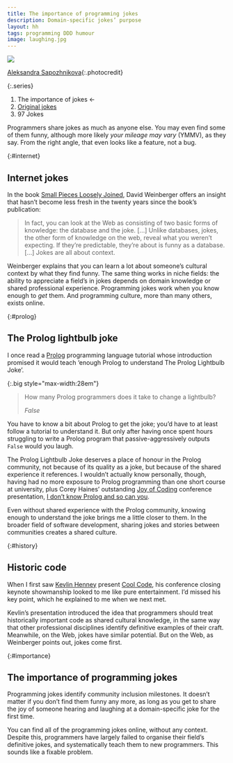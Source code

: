 ```yaml
---
title: The importance of programming jokes
description: Domain-specific jokes’ purpose
layout: hh
tags: programming DDD humour
image: laughing.jpg
---
```


![](laughing.jpg)

[Aleksandra Sapozhnikova](https://unsplash.com/photos/r_-zzXrnzxI){:.photocredit}

{:.series}
1. The importance of jokes ←
2. [Original jokes](original-jokes) <!-- 2023-09-26 -->
3. 97 Jokes

Programmers share jokes as much as anyone else.
You may even find some of them funny, although more likely _your mileage may vary_ (YMMV), as they say.
From the right angle, that even looks like a feature, not a bug.

{:#internet}
## Internet jokes

In the book [Small Pieces Loosely Joined](https://www.smallpieces.com),
David Weinberger offers an insight that hasn’t become less fresh in the twenty years since the book’s publication:

> In fact, you can look at the Web as consisting of two basic forms of knowledge: the database and the joke. […] Unlike databases, jokes, the other form of knowledge on the web, reveal what you weren’t expecting. If they’re predictable, they’re about is funny as a database. […] Jokes are all about context.

Weinberger explains that you can learn a lot about someone’s cultural context by what they find funny.
The same thing works in niche fields: the ability to appreciate a field’s in jokes depends on domain knowledge or shared professional experience.
Programming jokes work when you know enough to _get_ them.
And programming culture, more than many others, exists online.

{:#prolog}
## The Prolog lightbulb joke

I once read a [Prolog](https://en.wikipedia.org/wiki/Prolog)
programming language tutorial whose introduction promised it would teach ‘enough Prolog to understand The Prolog Lightbulb Joke’.

{:.big style="max-width:28em"}
> How many Prolog programmers does it take to change a lightbulb?
>
> _False_

You have to know a bit about Prolog to get the joke;
you’d have to at least follow a tutorial to understand it.
But only after having once spent hours struggling to write a Prolog program that passive-aggressively outputs `False` would you laugh.

The Prolog Lightbulb Joke deserves a place of honour in the Prolog community, not because of its quality as a joke, but because of the shared experience it references.
I wouldn’t actually know personally, though, having had no more exposure to Prolog programming than one short course at university, plus Corey Haines’ outstanding
[Joy of Coding](https://joyofcoding.org) conference presentation,
[I don’t know Prolog and so can you](https://www.infoq.com/presentations/prolog-introduction/).

Even without shared experience with the Prolog community, knowing enough to understand the joke brings me a little closer to them.
In the broader field of software development, sharing jokes and stories between communities creates a shared culture.

{:#history}
## Historic code

When I first saw [Kevlin Henney](https://about.me/kevlin) present
[Cool Code](https://www.infoq.com/presentations/Cool-Code/),
his conference closing keynote showmanship looked to me like pure entertainment.
I’d missed his key point, which he explained to me when we next met.

Kevlin’s presentation introduced the idea that programmers should treat historically important code as shared cultural knowledge, in the same way that other professional disciplines identify definitive examples of their craft.
Meanwhile, on the Web, jokes have similar potential.
But on the Web, as Weinberger points out, jokes come first.

{:#importance}
## The importance of programming jokes

Programming jokes identify community inclusion milestones.
It doesn’t matter if you don’t find them funny any more, as long as you get to share the joy of someone hearing and laughing at a domain-specific joke for the first time.

You can find all of the programming jokes online, without any context.
Despite this, programmers have largely failed to organise their field’s definitive jokes, and systematically teach them to new programmers.
This sounds like a fixable problem.
